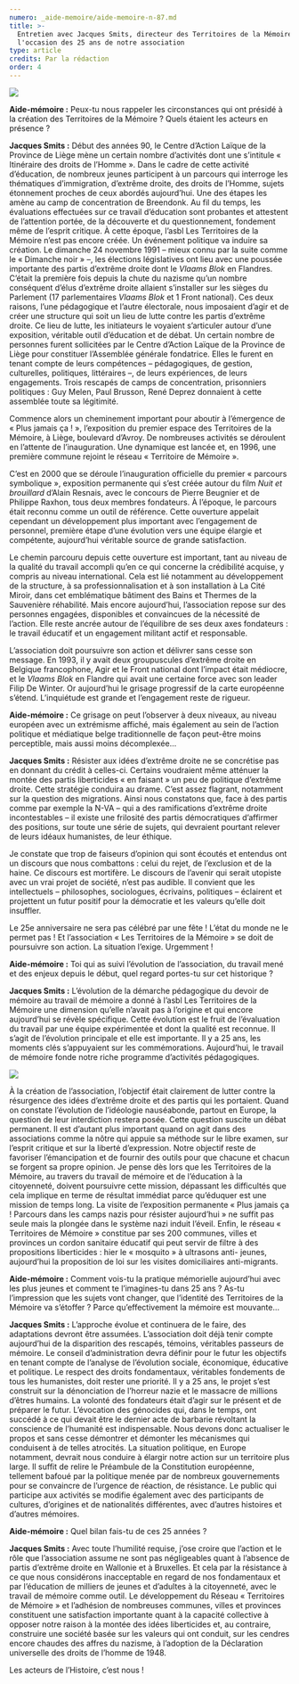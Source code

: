 ```yaml
---
numero: _aide-memoire/aide-memoire-n-87.md
title: >-
  Entretien avec Jacques Smits, directeur des Territoires de la Mémoire, à
  l'occasion des 25 ans de notre association
type: article
credits: Par la rédaction
order: 4
---
```

![](/assets/uploads/am87-jacues-smits-entretien.jpg)



**Aide-mémoire :** Peux-tu nous rappeler les circonstances qui ont présidé à la création des Territoires de la Mémoire ? Quels étaient les acteurs en présence ?

**Jacques Smits :** Début des années 90, le Centre d’Action Laïque de la Province de Liège mène un certain nombre d’activités dont une s’intitule « Itinéraire des droits de l’Homme ». Dans le cadre de cette activité d’éducation, de nombreux jeunes participent à un parcours qui interroge les thématiques d’immigration, d’extrême droite, des droits de l’Homme, sujets étonnement proches de ceux abordés aujourd’hui. Une des étapes les amène au camp de concentration de Breendonk. Au fil du temps, les évaluations effectuées sur ce travail d’éducation sont probantes et attestent de l’attention portée, de la découverte et du questionnement, fondement même de l’esprit critique. À cette époque, l’asbl Les Territoires de la Mémoire n’est pas encore créée. Un événement politique va induire sa création. Le dimanche 24 novembre 1991 – mieux connu par la suite comme le
 « Dimanche noir » –, les élections législatives ont lieu avec une poussée importante des partis d’extrême droite dont le _Vlaams Blok_ en Flandres. C’était la première fois depuis la chute du nazisme qu’un nombre conséquent d’élus d’extrême droite allaient s’installer sur les sièges du Parlement (17 parlementaires _Vlaams Blok_ et 1 Front national). Ces deux raisons, l’une pédagogique et l’autre électorale, nous imposaient d’agir et de créer une structure qui soit un lieu de lutte contre les partis d’extrême droite. Ce lieu de lutte, les initiateurs le voyaient s’articuler autour d’une exposition, véritable outil d’éducation et de débat. Un certain nombre de personnes furent sollicitées par le Centre d’Action Laïque de la Province de Liège pour constituer l’Assemblée générale fondatrice. Elles le furent en tenant compte de leurs compétences – pédagogiques, de gestion, culturelles, politiques, littéraires –, de leurs expériences, de leurs engagements. Trois rescapés de camps de concentration, prisonniers politiques : Guy Melen, Paul Brusson, René Deprez donnaient à cette assemblée toute sa légitimité.

Commence alors un cheminement important pour aboutir à l’émergence de « Plus jamais ça ! », l’exposition du premier espace des Territoires de la Mémoire, à Liège, boulevard d’Avroy. De nombreuses activités se déroulent en l’attente de l’inauguration. Une dynamique est lancée et, en 1996, une première commune rejoint le réseau « Territoire de Mémoire ».

C’est en 2000 que se déroule l’inauguration officielle du premier « parcours symbolique », exposition permanente qui s’est créée autour du film _Nuit et brouillard_ d’Alain Resnais, avec le concours de Pierre Beugnier et de Philippe Raxhon, tous deux membres fondateurs. À l’époque, le parcours était reconnu comme un outil de référence. Cette ouverture appelait cependant un développement plus important avec l’engagement de personnel, première étape d’une évolution vers une équipe élargie et compétente, aujourd’hui véritable source de grande satisfaction.

Le chemin parcouru depuis cette ouverture est important, tant au niveau de la qualité du travail accompli qu’en ce qui concerne la crédibilité acquise, y compris au niveau international. Cela est lié notamment au développement de la structure, à sa professionnalisation et à son installation à La Cité Miroir, dans cet emblématique bâtiment des Bains et Thermes de la Sauvenière réhabilité. Mais encore aujourd’hui, l’association repose sur des personnes engagées, disponibles et convaincues de la nécessité de l’action. Elle reste ancrée autour de l’équilibre de ses deux axes fondateurs : le travail éducatif et un engagement militant actif et responsable.

L’association doit poursuivre son action et délivrer sans cesse son message. En 1993, il y avait deux groupuscules d’extrême droite en Belgique francophone, Agir et le Front national dont l’impact était médiocre, et le _Vlaams Blok_ en Flandre qui avait une certaine force avec son leader Filip De Winter. Or aujourd’hui le grisage progressif de la carte européenne s’étend. L’inquiétude est grande et l’engagement reste de rigueur.

**Aide-mémoire :** Ce grisage on peut l’observer à deux niveaux, au niveau européen avec un extrémisme affiché, mais également au sein de l’action politique et médiatique belge traditionnelle de façon peut-être moins perceptible, mais aussi moins décomplexée…

**Jacques Smits :** Résister aux idées d’extrême droite ne se concrétise pas en donnant du crédit à celles-ci. Certains voudraient même atténuer la montée des partis liberticides « en faisant » un peu de politique d’extrême droite. Cette stratégie conduira au drame. C’est assez flagrant, notamment sur la question des migrations. Ainsi nous constatons que, face à des partis comme par exemple la N-VA – qui a des ramifications d’extrême droite incontestables – il existe une frilosité des partis démocratiques d’affirmer des positions, sur toute une série de sujets, qui devraient pourtant relever de leurs idéaux humanistes, de leur éthique.

Je constate que trop de faiseurs d’opinion qui sont écoutés et entendus ont un discours que nous combattons : celui du rejet, de l’exclusion et de la haine. Ce discours est mortifère. Le discours de l’avenir qui serait utopiste avec un vrai projet de société, n’est pas audible. Il convient que les intellectuels
 –	philosophes, sociologues, écrivains, politiques – éclairent et projettent un futur positif pour la démocratie et les valeurs qu’elle doit insuffler.

Le 25e anniversaire ne sera pas célébré par une fête ! L’état du monde ne le permet pas ! Et l’association « Les Territoires de la Mémoire » se doit de poursuivre son action. La situation l’exige. Urgemment !

**Aide-mémoire :** Toi qui as suivi l’évolution de l’association, du travail mené et des enjeux depuis le début, quel regard portes-tu sur cet historique ?

**Jacques Smits :** L’évolution de la démarche pédagogique du devoir de mémoire au travail de mémoire a donné à l’asbl Les Territoires de la Mémoire une dimension qu’elle n’avait pas à l’origine et qui encore aujourd’hui se révèle spécifique. Cette évolution est le fruit de l’évaluation du travail par une équipe expérimentée et dont la qualité est reconnue. Il s’agit de l’évolution principale et elle est importante. Il y a 25 ans, les moments clés s’appuyaient sur les commémorations. Aujourd’hui, le travail de mémoire fonde notre riche programme d’activités pédagogiques.



![](/assets/uploads/am87-entretien-avec-jacques-smits-activite.jpg)



À la création de l’association, l’objectif était clairement de lutter contre la résurgence des idées d’extrême droite et des partis qui les portaient. Quand on constate l’évolution de l’idéologie nauséabonde, partout en Europe, la question de leur interdiction restera posée. Cette question suscite un débat permanent. Il est d’autant plus important quand on agit dans des associations comme la nôtre qui appuie sa méthode sur le libre examen, sur l’esprit critique et sur la liberté d’expression. Notre objectif reste de favoriser l’émancipation et de fournir des outils pour que chacune et chacun se forgent sa propre opinion. Je pense dès lors que les Territoires de la Mémoire, au travers du travail de mémoire et de l’éducation à la citoyenneté, doivent poursuivre cette mission, dépassant les difficultés que cela implique en terme de résultat immédiat parce qu’éduquer est une mission de temps long. La visite de l’exposition permanente « Plus jamais ça ! Parcours dans les camps nazis pour résister aujourd’hui » ne suffit pas seule mais la plongée dans le système nazi induit l’éveil. Enfin, le réseau « Territoires de Mémoire » constitue par ses 200 communes, villes et provinces un cordon sanitaire éducatif qui peut servir de filtre à des propositions liberticides : hier le « mosquito » à ultrasons anti- jeunes, aujourd’hui la proposition de loi sur les visites domiciliaires anti-migrants.

**Aide-mémoire :** Comment vois-tu la pratique mémorielle aujourd’hui avec les plus jeunes et comment te l’imagines-tu dans 25 ans ? As-tu l’impression que les sujets vont changer, que l’identité des Territoires de la Mémoire va s’étoffer ? Parce qu’effectivement la mémoire est mouvante…

**Jacques Smits :** L’approche évolue et continuera de le faire, des adaptations devront être assumées. L’association doit déjà tenir compte aujourd’hui de la disparition des rescapés, témoins, véritables passeurs de mémoire. Le conseil d’administration devra définir pour le futur les objectifs en tenant compte de l’analyse de l’évolution sociale, économique, éducative et politique. Le respect des droits fondamentaux, véritables fondements de tous les humanistes, doit rester une priorité. Il y a 25 ans, le projet s’est construit sur la dénonciation de l’horreur nazie et le massacre de millions d’êtres humains. La volonté des fondateurs était d’agir sur le présent et de préparer le futur. L’évocation des génocides qui, dans le temps, ont succédé à ce qui devait être le dernier acte de barbarie révoltant la conscience de l’humanité est indispensable. Nous devons donc actualiser le propos et sans cesse démontrer et démonter les mécanismes qui conduisent à de telles atrocités. La situation politique, en Europe notamment, devrait nous conduire à élargir notre action sur un territoire plus large. Il suffit de relire le Préambule de la Constitution européenne, tellement bafoué par la politique menée par de nombreux gouvernements pour se convaincre de l’urgence de réaction, de résistance. Le public qui participe aux activités se modifie également avec des participants de cultures, d’origines et de nationalités différentes, avec d’autres histoires et d’autres mémoires.

**Aide-mémoire :** Quel bilan fais-tu de ces 25 années ?

**Jacques Smits :** Avec toute l’humilité requise, j’ose croire que l’action et le rôle que l’association assume ne sont pas négligeables quant à l’absence de partis d’extrême droite en Wallonie et à Bruxelles. Et cela par la résistance à ce que nous considérons inacceptable en regard de nos fondamentaux et par l’éducation de milliers de jeunes et d’adultes à la citoyenneté, avec le travail de mémoire comme outil. Le développement du Réseau « Territoires de Mémoire » et l’adhésion de nombreuses communes, villes et provinces constituent une satisfaction importante quant à la capacité collective à opposer notre raison à la montée des idées liberticides et, au contraire, construire une société basée sur les valeurs qui ont conduit, sur les cendres encore chaudes des affres du nazisme, à l’adoption de la Déclaration universelle des droits de l’homme de 1948.

Les acteurs de l’Histoire, c’est nous !
